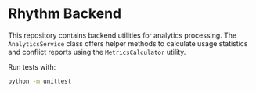 # Rhythm Backend

This repository contains backend utilities for analytics processing. The
`AnalyticsService` class offers helper methods to calculate usage statistics and
conflict reports using the `MetricsCalculator` utility.

Run tests with:

```bash
python -m unittest
```

